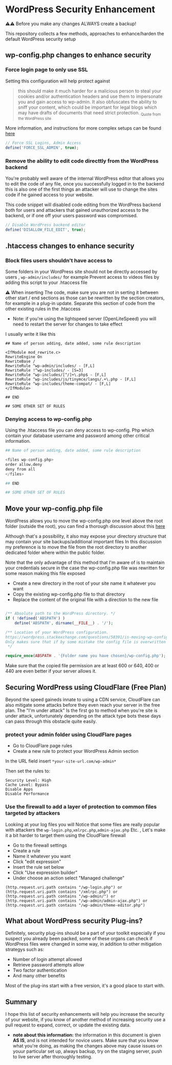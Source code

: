 # WordPress Security Enhancement

:warning::warning: Before you make any changes ALWAYS create a backup!

This repository collects a few methods, approaches to enhance/harden the default WordPress security setup

## wp-config.php changes to enhance security

### Force login page to only use SSL

Setting this configuration will help protect against 
> this should make it much harder for a malicious person to steal your cookies and/or authentication headers and use them to impersonate you and gain access to wp-admin. It also obfuscates the ability to sniff your content, which could be important for legal blogs which may have drafts of documents that need strict protection.
<sub>Quote from the WordPress site</sub>

More information, and instructions for more complex setups can be found [here](https://WordPress.org/support/article/administration-over-ssl/)

```php
// Force SSL Logins, Admin Access
define('FORCE_SSL_ADMIN', true);
```

### Remove the ability to edit code directtly from the WordPress backend

You're probably well aware of the internal WordPress editor that allows you to edit the code of any file, once you successfully logged in to the backend
this is also one of the first things an attacker will use to change the sites code if he gained access to your website.

This code snippet will disabled code editing from the WordPress backend both for users and attackers that gained unauthorized access to the backend, or if one off your users password was compromised.

```php
// Disable WordPress backend editor
define('DISALLOW_FILE_EDIT', true);
```


## .htaccess changes to enhance security


### Block files users shouldn't have access to

Some folders in your WordPress site should not be directly accessed by users , `wp-admin/includes/` for example
Prevent access to videos files by adding this script to your .htaccess file

:warning: When inserting The code, make sure you are not in serting it between other start / end sections as those can be rewritten by the section creators, for example in a plug-in update. Separate this section of code from the other existing rules in the .htaccess

* Note: if you're using the lightspeed server (OpenLiteSpeed) you will need to restart the server for changes to take effect

I usually write it like this

```
## Name of person adding, date added, some rule description

<IfModule mod_rewrite.c>
RewriteEngine On
RewriteBase /
RewriteRule ^wp-admin/includes/ - [F,L]
RewriteRule !^wp-includes/ - [S=3]
RewriteRule ^wp-includes/[^/]+\.php$ - [F,L]
RewriteRule ^wp-includes/js/tinymce/langs/.+\.php - [F,L]
RewriteRule ^wp-includes/theme-compat/ - [F,L]
</IfModule>

## END

## SOME OTHER SET OF RULES

```

### Denying access to wp-config.php

Using the .htaccess file you can deny access to wp-config. Php which contain your database username and password among other critical information.


```php
## Name of person adding, date added, some rule description

<files wp-config.php>
order allow,deny
deny from all
</files>

## END

## SOME OTHER SET OF RULES

```


## Move your wp-config.php file

WordPress allows you to move the wp-config.php one level above the root folder (outside the root), you can find a thorough discussion about this [here](https://wordpress.stackexchange.com/questions/58391/is-moving-wp-config-outside-the-web-root-really-beneficial)

Although that's a possibility, it also may expose your directory structure that may contain your site backups/additional important files
In this discussion my preference is to move the file from the root directory to another dedicated folder where within the public folder.

Note that the only advantage of this method that I'm aware of is to maintain your credentials secure in the case the wp-config.php file was rewritten for some reason
making this file exposed

- Create a new directory in the root of your site name it whatever you want
- Copy the existing wp-config.php file to that directory
- Replace the content of the original file with a direction to the new file


```php

/** Absolute path to the WordPress directory. */
if ( !defined('ABSPATH') )
    define('ABSPATH', dirname(__FILE__) . '/');

/** Location of your WordPress configuration.
https://wordpress.stackexchange.com/questions/58391/is-moving-wp-config-outside-the-web-root-really-beneficial
Only makes sure that if by some mistake the config file is overwritten it will not be exposed
 */ 

require_once(ABSPATH . '{Folder name you have chosen}/wp-config.php');

```

Make sure that the copied file permission are at least 600 or 640, 400 or 440 are even better if your server allows it.


## Securing WordPress using CloudFlare (Free Plan)

Beyond the speed gaineds innate to using a CDN service, CloudFlare can also mitigate some attacks before they even reach your server in the free plan.
The "I'm under attack" Is the first go to method when you're site is under attack, unfortunately depending on the attack type bots these days can pass through this obstacle quite easily.

### protect your admin folder using CloudFlare pages

- Go to CloudFlare page rules
- Create a new rule to protect your WordPress Admin section

In the URL field insert `*your-site-url.com/wp-admin*`

Then set the rules to:
```
Security Level: High
Cache Level: Bypass
Disable Apps
Disable Performance
```

### Use the firewall to add a layer of protection to common files targeted by attackers

Lookiing at your log files you will Notice that some files are really popular with attackers the `wp-login.php`,`xmlrpc.php`,`admin-ajax.php` Etc. , Let's make it a bit harder to target them using the CloudFlare firewall

- Go to the firewall settings
- Create a rule
- Name it whatever you want
- Click "edit expression"
- Insert the rule set below
- Click "Use expression builder"
- Under choose an action select "Managed challenge"

```
(http.request.uri.path contains "/wp-login.php") or (http.request.uri.path contains "/xmlrpc.php") or (http.request.uri.path contains "/wp-admin/") or (http.request.uri.path contains "/wp-admin/admin-ajax.php") or (http.request.uri.path contains "/wp-admin/theme-editor.php")
```

## What about WordPress security Plug-ins?

Definitely, security plug-ins should be a part of your toolkit especially if you suspect you already been packed, some of these organs can check if WordPress files were changed in some way, in addition to other mitigation strategys such as:

- Number of login attempt allowed
- Retrieve password attempts allow
- Two factor authentication
- And many other benefits

Most of the plug-ins start with a free version, it's a good place to start with.

## Summary

I hope this list of security enhancements will help you increase the security of your website, if you know of another method of increasing security use a pull request to expand, correct, or update the existing data.


* **note about this information:** the information in this document is given **AS IS**, and is not intended for novice users.
Make sure that you know what you're doing, as making the changes above may cause issues on youur particular set up, always backup, try on the staging server, push to live server after thoroughly testing.
